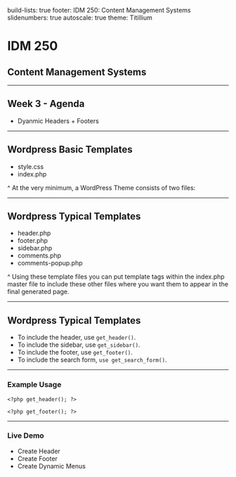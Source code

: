 build-lists: true
footer: IDM 250: Content Management Systems
slidenumbers: true
autoscale: true
theme: Titillium

# IDM 250
## Content Management Systems

---
## Week 3 - Agenda
- Dyanmic Headers + Footers



---
## Wordpress Basic Templates
- style.css
- index.php

^ At the very minimum, a WordPress Theme consists of two files: 

---
## Wordpress Typical Templates 
- header.php
- footer.php
- sidebar.php
- comments.php
- comments-popup.php

^ Using these template files you can put template tags within the index.php master file to include these other files where you want them to appear in the final generated page. 

---

## Wordpress Typical Templates 
- To include the header, use `get_header()`.
- To include the sidebar, use `get_sidebar()`.
- To include the footer, use `get_footer()`.
- To include the search form, `use get_search_form()`.

--- 

### Example Usage 
```
<?php get_header(); ?>

<?php get_footer(); ?>
```

---

### Live Demo
- Create Header
- Create Footer
- Create Dynamic Menus